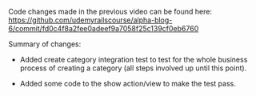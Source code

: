 Code changes made in the previous video can be found here: https://github.com/udemyrailscourse/alpha-blog-6/commit/fd0c4f8a2fee0adeef9a7058f25c139cf0eb6760

Summary of changes:

- Added create category integration test to test for the whole business process of creating a category (all steps involved up until this point).

- Added some code to the show action/view to make the test pass.